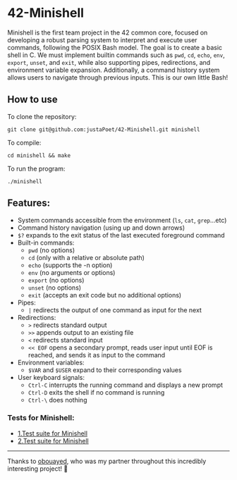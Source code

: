 # 42-Minishell

Minishell is the first team project in the 42 common core, focused on developing a robust parsing system to interpret and execute user commands, following the POSIX Bash model. The goal is to create a basic shell in C. We must implement builtin commands such as `pwd`, `cd`, `echo`, `env`, `export`, `unset`, and `exit`, while also supporting pipes, redirections, and environment variable expansion. Additionally, a command history system allows users to navigate through previous inputs. This is our own little Bash!

## How to use

To clone the repository:
```
git clone git@github.com:justaPoet/42-Minishell.git minishell
```

To compile:

```shell
cd minishell && make
```

To run the program:

```shell
./minishell
```

## Features:

- System commands accessible from the environment (`ls`, `cat`, `grep`...etc)
- Command history navigation (using up and down arrows)
- `$?` expands to the exit status of the last executed foreground command
- Built-in commands:
  * `pwd` (no options)
  * `cd` (only with a relative or absolute path)
  * `echo` (supports the -n option)
  * `env` (no arguments or options)
  * `export` (no options)
  * `unset` (no options)
  * `exit` (accepts an exit code but no additional options)
- Pipes:
  * `|` redirects the output of one command as input for the next
- Redirections:
  * `>` redirects standard output
  * `>>` appends output to an existing file
  * `<` redirects standard input
  * `<< EOF` opens a secondary prompt, reads user input until EOF is reached, and sends it as input to the command
- Environment variables:
  * `$VAR` and `$USER` expand to their corresponding values
- User keyboard signals:
  * `Ctrl-C` interrupts the running command and displays a new prompt
  * `Ctrl-D` exits the shell if no command is running
  * `Ctrl-\` does nothing
 
### Tests for Minishell:

* [1.Test suite for Minishell](https://docs.google.com/spreadsheets/d/1BPW7k81LJPhGv2fbi35NIIoOC_mGZXQQJDnV0SjulFs/edit?pli=1&gid=0#gid=0)
* [2.Test suite for Minishell](https://docs.google.com/spreadsheets/d/1uJHQu0VPsjjBkR4hxOeCMEt3AOM1Hp_SmUzPFhAH-nA/edit?gid=0#gid=0)

---

Thanks to [obouayed](https://github.com/osmaneb23), who was my partner throughout this incredibly interesting project!    🚀

